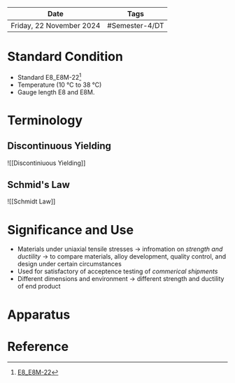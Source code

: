 | Date     | Tags         |
| -------- | ------------ |
| Friday, 22 November 2024 | #Semester-4/DT |

# Standard Condition
- Standard E8_E8M-22[^1] 
- Temperature (10 °C to 38 °C)
- Gauge length E8 and E8M.

# Terminology
## Discontinuous Yielding
![[Discontiniuous Yielding]]
## Schmid's Law
![[Schmidt Law]]
# Significance and Use
- Materials under uniaxial tensile stresses $\rightarrow$ infromation on *strength and ductility* $\rightarrow$ to compare materials, alloy development, quality control, and design under certain circumstances
- Used for satisfactory of acceptence testing of *commerical shipments*
- Different dimensions and environment $\rightarrow$ different strength and ductility of end product
# Apparatus


# Reference

[^1]: [E8_E8M-22](https://drive.google.com/open?id=12XgSRAF8KHus2-e1FgPQIq-82yE6Uog9&usp=drive_fs)